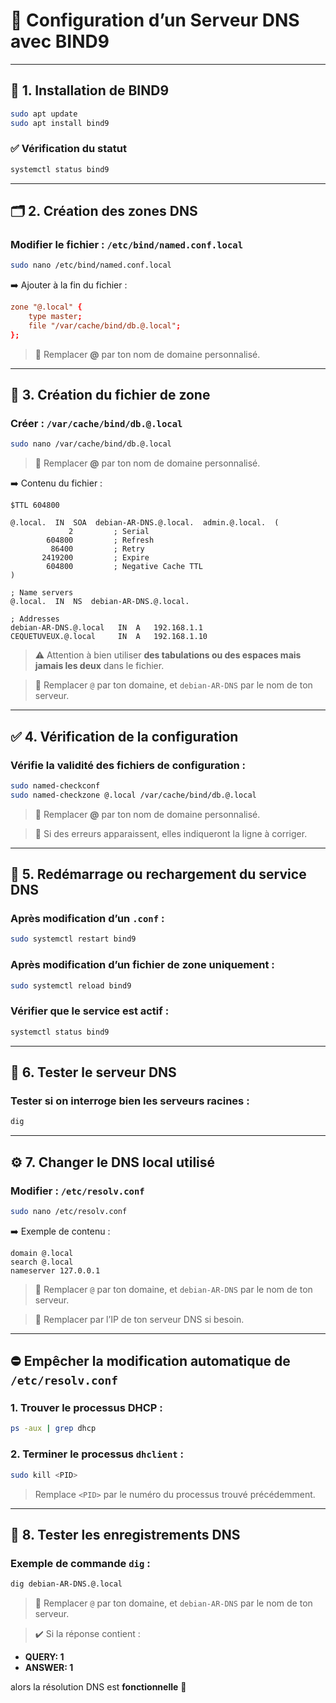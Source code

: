 # 📡 Configuration d’un Serveur DNS avec BIND9

---

## 🧱 1. Installation de BIND9

```bash
sudo apt update
sudo apt install bind9
```

### ✅ Vérification du statut

```bash
systemctl status bind9
```

---

## 🗂️ 2. Création des zones DNS

### Modifier le fichier : `/etc/bind/named.conf.local`

```bash
sudo nano /etc/bind/named.conf.local
```

➡️ Ajouter à la fin du fichier :

```conf
zone "@.local" {
    type master;
    file "/var/cache/bind/db.@.local";
};
```

> 🔁 Remplacer **@** par ton nom de domaine personnalisé.

---

## 📄 3. Création du fichier de zone

### Créer : `/var/cache/bind/db.@.local`

```bash
sudo nano /var/cache/bind/db.@.local
```

> 🔁 Remplacer **@** par ton nom de domaine personnalisé.

➡️ Contenu du fichier :

```dns
$TTL 604800

@.local.  IN  SOA  debian-AR-DNS.@.local.  admin.@.local.  (
             2         ; Serial
        604800         ; Refresh
         86400         ; Retry
       2419200         ; Expire
        604800         ; Negative Cache TTL
)

; Name servers
@.local.  IN  NS  debian-AR-DNS.@.local.

; Addresses
debian-AR-DNS.@.local   IN  A   192.168.1.1
CEQUETUVEUX.@.local     IN  A   192.168.1.10
```

> ⚠️ Attention à bien utiliser **des tabulations ou des espaces mais jamais les deux** dans le fichier.

> 🔁 Remplacer `@` par ton domaine, et `debian-AR-DNS` par le nom de ton serveur.

---

## ✅ 4. Vérification de la configuration

### Vérifie la validité des fichiers de configuration :

```bash
sudo named-checkconf
sudo named-checkzone @.local /var/cache/bind/db.@.local
```

> 🔁 Remplacer **@** par ton nom de domaine personnalisé.

> 🔧 Si des erreurs apparaissent, elles indiqueront la ligne à corriger.

---

## 🔄 5. Redémarrage ou rechargement du service DNS

### Après modification d’un `.conf` :

```bash
sudo systemctl restart bind9
```

### Après modification d’un fichier de zone uniquement :

```bash
sudo systemctl reload bind9
```

### Vérifier que le service est actif :

```bash
systemctl status bind9
```

---

## 🧪 6. Tester le serveur DNS

### Tester si on interroge bien les serveurs racines :

```bash
dig
```

---

## ⚙️ 7. Changer le DNS local utilisé

### Modifier : `/etc/resolv.conf`

```bash
sudo nano /etc/resolv.conf
```

➡️ Exemple de contenu :

```
domain @.local
search @.local
nameserver 127.0.0.1
```
> 🔁 Remplacer `@` par ton domaine, et `debian-AR-DNS` par le nom de ton serveur.

> 🔁 Remplacer par l’IP de ton serveur DNS si besoin.

---

## ⛔ Empêcher la modification automatique de `/etc/resolv.conf`

### 1. Trouver le processus DHCP :

```bash
ps -aux | grep dhcp
```

### 2. Terminer le processus `dhclient` :

```bash
sudo kill <PID>
```

> Remplace `<PID>` par le numéro du processus trouvé précédemment.

---

## 🔁 8. Tester les enregistrements DNS

### Exemple de commande `dig` :

```bash
dig debian-AR-DNS.@.local
```

> 🔁 Remplacer `@` par ton domaine, et `debian-AR-DNS` par le nom de ton serveur.

> ✔️ Si la réponse contient :
- **QUERY: 1**
- **ANSWER: 1**

alors la résolution DNS est **fonctionnelle** 🎉
